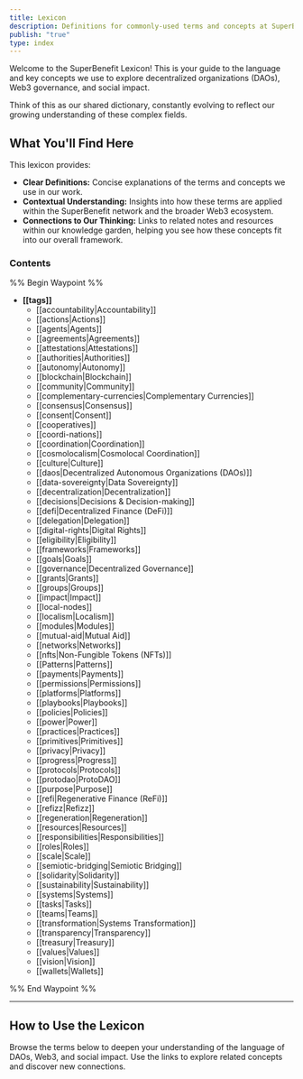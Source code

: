 ```yaml
---
title: Lexicon
description: Definitions for commonly-used terms and concepts at SuperBenefit
publish: "true"
type: index
---
```


Welcome to the SuperBenefit Lexicon! This is your guide to the language and key concepts we use to explore decentralized organizations (DAOs), Web3 governance, and social impact.

Think of this as our shared dictionary, constantly evolving to reflect our growing understanding of these complex fields.

## What You'll Find Here

This lexicon provides:

*   **Clear Definitions:** Concise explanations of the terms and concepts we use in our work.
*   **Contextual Understanding:** Insights into how these terms are applied within the SuperBenefit network and the broader Web3 ecosystem.
*   **Connections to Our Thinking:** Links to related notes and resources within our knowledge garden, helping you see how these concepts fit into our overall framework.

### Contents

%% Begin Waypoint %%
- **[[tags]]**
  - [[accountability|Accountability]]
  - [[actions|Actions]]
  - [[agents|Agents]]
  - [[agreements|Agreements]]
  - [[attestations|Attestations]]
  - [[authorities|Authorities]]
  - [[autonomy|Autonomy]]
  - [[blockchain|Blockchain]]
  - [[community|Community]]
  - [[complementary-currencies|Complementary Currencies]]
  - [[consensus|Consensus]]
  - [[consent|Consent]]
  - [[cooperatives]]
  - [[coordi-nations]]
  - [[coordination|Coordination]]
  - [[cosmolocalism|Cosmolocal Coordination]]
  - [[culture|Culture]]
  - [[daos|Decentralized Autonomous Organizations (DAOs)]]
  - [[data-sovereignty|Data Sovereignty]]
  - [[decentralization|Decentralization]]
  - [[decisions|Decisions & Decision-making]]
  - [[defi|Decentralized Finance (DeFi)]]
  - [[delegation|Delegation]]
  - [[digital-rights|Digital Rights]]
  - [[eligibility|Eligibility]]
  - [[frameworks|Frameworks]]
  - [[goals|Goals]]
  - [[governance|Decentralized Governance]]
  - [[grants|Grants]]
  - [[groups|Groups]]
  - [[impact|Impact]]
  - [[local-nodes]]
  - [[localism|Localism]]
  - [[modules|Modules]]
  - [[mutual-aid|Mutual Aid]]
  - [[networks|Networks]]
  - [[nfts|Non-Fungible Tokens (NFTs)]]
  - [[Patterns|Patterns]]
  - [[payments|Payments]]
  - [[permissions|Permissions]]
  - [[platforms|Platforms]]
  - [[playbooks|Playbooks]]
  - [[policies|Policies]]
  - [[power|Power]]
  - [[practices|Practices]]
  - [[primitives|Primitives]]
  - [[privacy|Privacy]]
  - [[progress|Progress]]
  - [[protocols|Protocols]]
  - [[protodao|ProtoDAO]]
  - [[purpose|Purpose]]
  - [[refi|Regenerative Finance (ReFi)]]
  - [[refizz|Refizz]]
  - [[regeneration|Regeneration]]
  - [[resources|Resources]]
  - [[responsibilities|Responsibilities]]
  - [[roles|Roles]]
  - [[scale|Scale]]
  - [[semiotic-bridging|Semiotic Bridging]]
  - [[solidarity|Solidarity]]
  - [[sustainability|Sustainability]]
  - [[systems|Systems]]
  - [[tasks|Tasks]]
  - [[teams|Teams]]
  - [[transformation|Systems Transformation]]
  - [[transparency|Transparency]]
  - [[treasury|Treasury]]
  - [[values|Values]]
  - [[vision|Vision]]
  - [[wallets|Wallets]]

%% End Waypoint %%

---
## How to Use the Lexicon

Browse the terms below to deepen your understanding of the language of DAOs, Web3, and social impact. Use the links to explore related concepts and discover new connections.